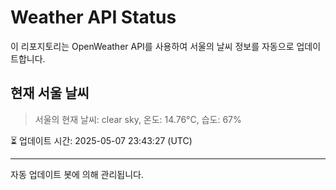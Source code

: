 
# Weather API Status

이 리포지토리는 OpenWeather API를 사용하여 서울의 날씨 정보를 자동으로 업데이트합니다.

## 현재 서울 날씨
> 서울의 현재 날씨: clear sky, 온도: 14.76°C, 습도: 67%

⏳ 업데이트 시간: 2025-05-07 23:43:27 (UTC)

---
자동 업데이트 봇에 의해 관리됩니다.
